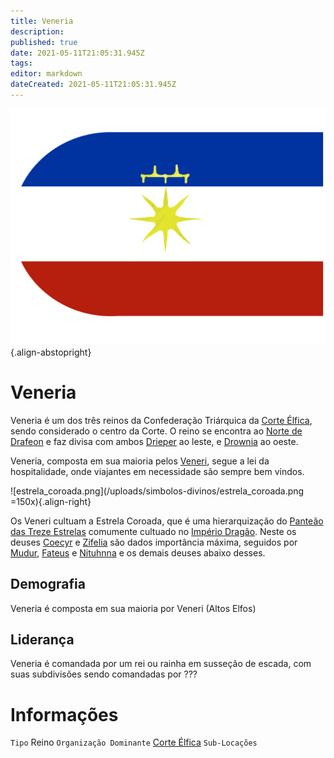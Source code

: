 ```yaml
---
title: Veneria
description: 
published: true
date: 2021-05-11T21:05:31.945Z
tags: 
editor: markdown
dateCreated: 2021-05-11T21:05:31.945Z
---
```


![veneria.png](/uploads/bandeiras/veneria.png){.align-abstopright}
# Veneria
Veneria é um dos três reinos da Confederação Triárquica da [Corte Élfica](/faccoes/nacoes/corte-elfica), sendo considerado o centro da Corte. O reino se encontra ao [Norte de Drafeon](/lugares/plano-material/drafeon/norte-de-drafeon) e faz divisa com ambos [Drieper](/faccoes/nacoes/corte-elfica/drieper) ao leste, e [Drownia](/faccoes/nacoes/corte-elfica/drownia) ao oeste.

Veneria, composta em sua maioria pelos [Veneri](/fauna-e-flora/racas-inteligentes/alto-elfo), segue a lei da hospitalidade, onde viajantes em necessidade são sempre bem vindos.

![estrela_coroada.png](/uploads/simbolos-divinos/estrela_coroada.png =150x){.align-right}

Os Veneri cultuam a Estrela Coroada, que é uma hierarquização do [Panteão das Treze Estrelas](/divindades/panteao-das-treze-estrelas) comumente cultuado no [Império Dragão](/faccoes/nacoes/imperio-dragao). Neste os deuses [Coecyr](/divindades/panteao-das-treze-estrelas/coecyr) e [Zifelia](/divindades/panteao-das-treze-estrelas/zifelia) são dados importância máxima, seguidos por [Mudur](/divindades/panteao-das-treze-estrelas/mudur), [Fateus](/divindades/panteao-das-treze-estrelas/fateus) e [Nituhnna](/divindades/panteao-das-treze-estrelas/nituhnna) e os demais deuses abaixo desses. 

## Demografia
Veneria é composta em sua maioria por Veneri (Altos Elfos)

## Liderança
Veneria é comandada por um rei ou rainha em susseção de escada, com suas subdivisões sendo comandadas por ???

# Informações
`Tipo` Reino
`Organização Dominante` [Corte Élfica](http://localhost/faccoes/nacoes/corte-elfica#corte-elfica)
`Sub-Locações`
